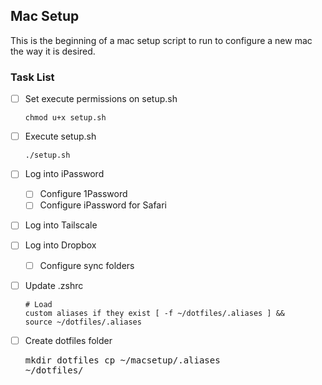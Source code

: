 ## Mac Setup

This is the beginning of a mac setup script to run to configure a new mac the way it is desired.

### Task List

- [ ] Set execute permissions on setup.sh
      <pre><code>chmod u+x setup.sh</code></pre>
- [ ] Execute setup.sh
      <pre><code>./setup.sh</code></pre>
- [ ] Log into iPassword
  - [ ] Configure 1Password
  - [ ] Configure iPassword for Safari
- [ ] Log into Tailscale
- [ ] Log into Dropbox
  - [ ] Configure sync folders
- [ ] Update .zshrc
      <pre><code># Load custom aliases if they exist
      [ -f ~/dotfiles/.aliases ] && source ~/dotfiles/.aliases</code></pre>
- [ ] Create dotfiles folder
      <pre><code></code>mkdir dotfiles
      cp ~/macsetup/.aliases ~/dotfiles/</code></pre>




